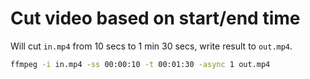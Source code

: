 # Cut video based on start/end time

Will cut ```in.mp4``` from 10 secs to 1 min 30 secs, write result to ```out.mp4```.

```bash
ffmpeg -i in.mp4 -ss 00:00:10 -t 00:01:30 -async 1 out.mp4
```
